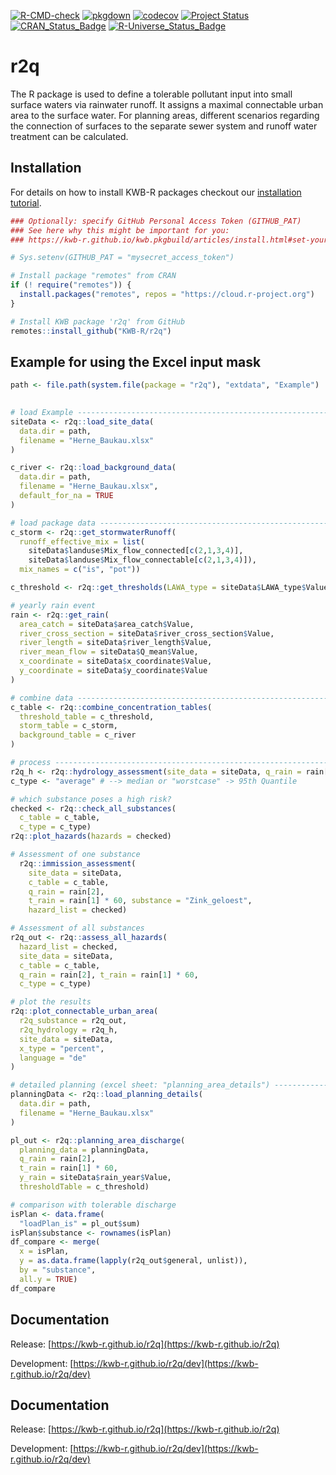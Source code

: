 [![R-CMD-check](https://github.com/KWB-R/r2q/workflows/R-CMD-check/badge.svg)](https://github.com/KWB-R/r2q/actions?query=workflow%3AR-CMD-check)
[![pkgdown](https://github.com/KWB-R/r2q/workflows/pkgdown/badge.svg)](https://github.com/KWB-R/r2q/actions?query=workflow%3Apkgdown)
[![codecov](https://codecov.io/github/KWB-R/r2q/branch/main/graphs/badge.svg)](https://codecov.io/github/KWB-R/r2q)
[![Project Status](https://img.shields.io/badge/lifecycle-experimental-orange.svg)](https://www.tidyverse.org/lifecycle/#experimental)
[![CRAN_Status_Badge](https://www.r-pkg.org/badges/version/r2q)]()
[![R-Universe_Status_Badge](https://kwb-r.r-universe.dev/badges/r2q)](https://kwb-r.r-universe.dev/)

# r2q

The R package is used to define a tolerable pollutant input into small
surface waters via rainwater runoff. It assigns a maximal connectable urban
area to the surface water. For planning areas, different scenarios regarding
the connection of surfaces to the separate sewer system and runoff water
treatment can be calculated.

## Installation

For details on how to install KWB-R packages checkout our [installation tutorial](https://kwb-r.github.io/kwb.pkgbuild/articles/install.html).

```r
### Optionally: specify GitHub Personal Access Token (GITHUB_PAT)
### See here why this might be important for you:
### https://kwb-r.github.io/kwb.pkgbuild/articles/install.html#set-your-github_pat

# Sys.setenv(GITHUB_PAT = "mysecret_access_token")

# Install package "remotes" from CRAN
if (! require("remotes")) {
  install.packages("remotes", repos = "https://cloud.r-project.org")
}

# Install KWB package 'r2q' from GitHub
remotes::install_github("KWB-R/r2q")
```

## Example for using the Excel input mask
```r
path <- file.path(system.file(package = "r2q"), "extdata", "Example")
 

# load Example -----------------------------------------------------------
siteData <- r2q::load_site_data(
  data.dir = path, 
  filename = "Herne_Baukau.xlsx"
)

c_river <- r2q::load_background_data(
  data.dir = path,
  filename = "Herne_Baukau.xlsx", 
  default_for_na = TRUE
)

# load package data ---------------------------------------------------------
c_storm <- r2q::get_stormwaterRunoff(
  runoff_effective_mix = list(
    siteData$landuse$Mix_flow_connected[c(2,1,3,4)], 
    siteData$landuse$Mix_flow_connectable[c(2,1,3,4)]),
  mix_names = c("is", "pot"))

c_threshold <- r2q::get_thresholds(LAWA_type = siteData$LAWA_type$Value)

# yearly rain event
rain <- r2q::get_rain(
  area_catch = siteData$area_catch$Value, 
  river_cross_section = siteData$river_cross_section$Value,
  river_length = siteData$river_length$Value, 
  river_mean_flow = siteData$Q_mean$Value,
  x_coordinate = siteData$x_coordinate$Value,
  y_coordinate = siteData$y_coordinate$Value
)

# combine data ---------------------------------------------------------
c_table <- r2q::combine_concentration_tables(
  threshold_table = c_threshold, 
  storm_table = c_storm, 
  background_table = c_river
)

# process -----------------------------------------------------------------
r2q_h <- r2q::hydrology_assessment(site_data = siteData, q_rain = rain[2])
c_type <- "average" # --> median or "worstcase" -> 95th Quantile

# which substance poses a high risk?
checked <- r2q::check_all_substances(
  c_table = c_table, 
  c_type = c_type)
r2q::plot_hazards(hazards = checked)

# Assessment of one substance
  r2q::immission_assessment(
    site_data = siteData, 
    c_table = c_table, 
    q_rain = rain[2], 
    t_rain = rain[1] * 60, substance = "Zink_geloest", 
    hazard_list = checked)

# Assessment of all substances
r2q_out <- r2q::assess_all_hazards(
  hazard_list = checked, 
  site_data = siteData, 
  c_table = c_table, 
  q_rain = rain[2], t_rain = rain[1] * 60, 
  c_type = c_type)

# plot the results
r2q::plot_connectable_urban_area(
  r2q_substance = r2q_out, 
  r2q_hydrology = r2q_h, 
  site_data = siteData, 
  x_type = "percent", 
  language = "de"
)

# detailed planning (excel sheet: "planning_area_details") ------------------
planningData <- r2q::load_planning_details(
  data.dir = path, 
  filename = "Herne_Baukau.xlsx"
)

pl_out <- r2q::planning_area_discharge(
  planning_data = planningData, 
  q_rain = rain[2], 
  t_rain = rain[1] * 60, 
  y_rain = siteData$rain_year$Value, 
  thresholdTable = c_threshold)

# comparison with tolerable discharge
isPlan <- data.frame(
  "loadPlan_is" = pl_out$sum)
isPlan$substance <- rownames(isPlan)
df_compare <- merge(
  x = isPlan, 
  y = as.data.frame(lapply(r2q_out$general, unlist)), 
  by = "substance", 
  all.y = TRUE)
df_compare
```

## Documentation

Release: [https://kwb-r.github.io/r2q](https://kwb-r.github.io/r2q)

Development: [https://kwb-r.github.io/r2q/dev](https://kwb-r.github.io/r2q/dev)

## Documentation

Release: [https://kwb-r.github.io/r2q](https://kwb-r.github.io/r2q)

Development: [https://kwb-r.github.io/r2q/dev](https://kwb-r.github.io/r2q/dev)
